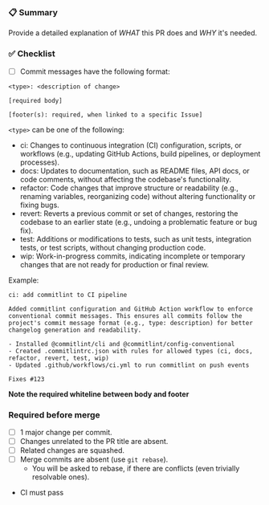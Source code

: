 <!-- .github/PULL_REQUEST_TEMPLATE.md -->
### 📋 Summary
Provide a detailed explanation of *WHAT* this PR does and *WHY* it's needed.

### ✅ Checklist
- [ ] Commit messages have the following format:

```text
<type>: <description of change>

[required body]

[footer(s): required, when linked to a specific Issue]
```
`<type>` can be one of the following:
- ci: Changes to continuous integration (CI) configuration, scripts, or workflows (e.g., updating GitHub Actions, build pipelines, or deployment processes).
- docs: Updates to documentation, such as README files, API docs, or code comments, without affecting the codebase's functionality.
- refactor: Code changes that improve structure or readability (e.g., renaming variables, reorganizing code) without altering functionality or fixing bugs.
- revert: Reverts a previous commit or set of changes, restoring the codebase to an earlier state (e.g., undoing a problematic feature or bug fix).
- test: Additions or modifications to tests, such as unit tests, integration tests, or test scripts, without changing production code.
- wip: Work-in-progress commits, indicating incomplete or temporary changes that are not ready for production or final review.

Example:
```text
ci: add commitlint to CI pipeline

Added commitlint configuration and GitHub Action workflow to enforce conventional commit messages. This ensures all commits follow the project's commit message format (e.g., type: description) for better changelog generation and readability.

- Installed @commitlint/cli and @commitlint/config-conventional
- Created .commitlintrc.json with rules for allowed types (ci, docs, refactor, revert, test, wip)
- Updated .github/workflows/ci.yml to run commitlint on push events

Fixes #123
```
**Note the required whiteline between body and footer**
 
### Required before merge
- [ ] 1 major change per commit.
- [ ] Changes unrelated to the PR title are absent.
- [ ] Related changes are squashed.
- [ ] Merge commits are absent (use `git rebase`).
  - You will be asked to rebase, if there are conflicts (even trivially resolvable ones).
- CI must pass
